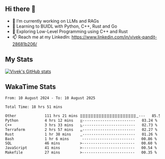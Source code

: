 ## Hi there 👋

- 🔭 I’m currently working on LLMs and RAGs
- 🌱 Learning to BUIDL with Python, C++, Rust and Go 
- 🤔 Exploring Low-Level Programming using C++ and Rust 
- 📫 Reach me at my LinkedIn: https://www.linkedin.com/in/vivek-pandit-28681b206/

## My Stats
[![Vivek's GitHub stats](https://github-readme-stats.vercel.app/api?username=ipanditi&show_icons=true&theme=dark)](https://ipanditi.github.io/)

## WakaTime Stats
<!--START_SECTION:waka-->

```txt
From: 10 August 2024 - To: 10 August 2025

Total Time: 18 hrs 51 mins

Other             111 hrs 21 mins ⣿⣿⣿⣿⣿⣿⣿⣿⣿⣿⣿⣿⣿⣿⣿⣿⣿⣿⣿⣿⣿⣀---   85.51 %
Python            4 hrs 12 mins   ⣶------------------------   03.24 %
C++               3 hrs 33 mins   ⣦------------------------   02.73 %
Terraform         2 hrs 57 mins   ⣤------------------------   02.27 %
Rust              1 hr 38 mins    ⣀------------------------   01.26 %
Bash              1 hr 6 mins      ------------------------   00.86 %
SQL               46 mins         >------------------------   00.60 %
JavaScript        41 mins         >------------------------   00.54 %
Makefile          27 mins         >------------------------   00.35 %
```

<!--END_SECTION:waka-->


